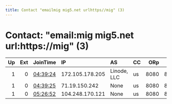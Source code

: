 ```yaml
---
title: Contact "emailmig mig5.net urlhttps//mig" (3)
---
```


# Contact: "email:mig mig5.net url:https://mig" (3)

|   Up |   Ext | JoinTime                                                                                            | IP              | AS          | CC   |   ORp |   Dirp | OS    | Version   | Nickname        |   eFamMembers |
|-----:|------:|:----------------------------------------------------------------------------------------------------|:----------------|:------------|:-----|------:|-------:|:------|:----------|:----------------|--------------:|
|    1 |     0 | [04:39:24](https://metrics.torproject.org/rs.html#details/C57F8623EBCC643DCFC4A1FB51200927158C9744) | 172.105.178.205 | Linode, LLC | us   |  8080 |   8443 | Linux | 0.4.5.10  | mig5stpierre    |             4 |
|    1 |     0 | [04:39:25](https://metrics.torproject.org/rs.html#details/39D615C86665A67682C62E8CA47584F5053A2A63) | 71.19.150.242   | None        | us   |  8080 |   8443 | Linux | 0.4.5.10  | mig5paimpol     |             4 |
|    1 |     0 | [05:26:52](https://metrics.torproject.org/rs.html#details/A955D64BBCAFE7AE6AB89102ADAB9D6AF903532B) | 104.248.170.121 | None        | us   |  8080 |   8443 | Linux | 0.4.5.10  | mig5lambezellec |             4 |
